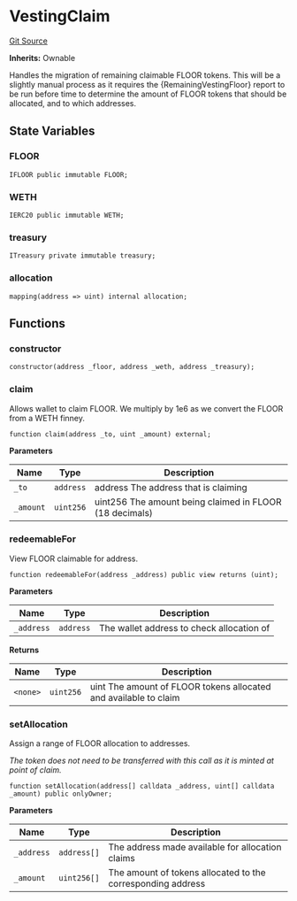 # VestingClaim
[Git Source](https://github.com/FloorDAO/floor-v2/blob/fd4de86a192de96d73fe2e56a84ec542b57b1c69/src/contracts/migrations/VestingClaim.sol)

**Inherits:**
Ownable

Handles the migration of remaining claimable FLOOR tokens. This will be a
slightly manual process as it requires the {RemainingVestingFloor} report
to be run before time to determine the amount of FLOOR tokens that should
be allocated, and to which addresses.


## State Variables
### FLOOR

```solidity
IFLOOR public immutable FLOOR;
```


### WETH

```solidity
IERC20 public immutable WETH;
```


### treasury

```solidity
ITreasury private immutable treasury;
```


### allocation

```solidity
mapping(address => uint) internal allocation;
```


## Functions
### constructor


```solidity
constructor(address _floor, address _weth, address _treasury);
```

### claim

Allows wallet to claim FLOOR. We multiply by 1e6 as we convert the FLOOR from
a WETH finney.


```solidity
function claim(address _to, uint _amount) external;
```
**Parameters**

|Name|Type|Description|
|----|----|-----------|
|`_to`|`address`|address The address that is claiming|
|`_amount`|`uint256`|uint256 The amount being claimed in FLOOR (18 decimals)|


### redeemableFor

View FLOOR claimable for address.


```solidity
function redeemableFor(address _address) public view returns (uint);
```
**Parameters**

|Name|Type|Description|
|----|----|-----------|
|`_address`|`address`|The wallet address to check allocation of|

**Returns**

|Name|Type|Description|
|----|----|-----------|
|`<none>`|`uint256`|uint The amount of FLOOR tokens allocated and available to claim|


### setAllocation

Assign a range of FLOOR allocation to addresses.

*The token does not need to be transferred with this call as it is minted
at point of claim.*


```solidity
function setAllocation(address[] calldata _address, uint[] calldata _amount) public onlyOwner;
```
**Parameters**

|Name|Type|Description|
|----|----|-----------|
|`_address`|`address[]`|The address made available for allocation claims|
|`_amount`|`uint256[]`|The amount of tokens allocated to the corresponding address|


